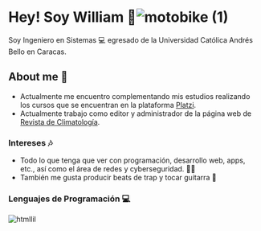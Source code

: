 # Hey! Soy William 💙![motobike (1)](https://user-images.githubusercontent.com/125997854/222017178-d7eaaed7-d3d2-448a-9da8-169fe83148e0.gif)


Soy Ingeniero en Sistemas 💻 egresado de la Universidad Católica Andrés Bello en Caracas.

## About me 🐻
* Actualmente me encuentro complementando mis estudios realizando los cursos que se encuentran en la plataforma [Platzi](https://platzi.com/home "Platzi").
* Actualmente trabajo como editor y administrador de la página web de [Revista de Climatología](https://rclimatol.eu/ "Revista de Climatología").

### Intereses 🎶
* Todo lo que tenga que ver con programación, desarrollo web, apps, etc., así como el área de redes y cyberseguridad. 🕵️‍♀️
* También me gusta producir beats de trap y tocar guitarra 🎸

### Lenguajes de Programación 💻
![htmllil](https://user-images.githubusercontent.com/125997854/222015318-0698da17-e199-4600-8d5c-55280eda8c6f.png)

